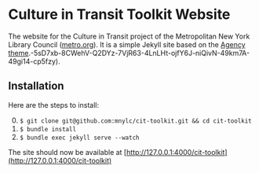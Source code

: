 # Culture in Transit Toolkit Website

The website for the Culture in Transit project of the Metropolitan New York Library Council ([metro.org](http://metro.org)). It is a simple Jekyll site based on the [Agency theme](https://github.com/y7kim/agency-jekyll-theme).-5sD7xb-8CWehV-Q2DYz-7VjR63-4LnLHt-ojfY6J-niQivN-49km7A-49gi14-cp5fzy).

## Installation

Here are the steps to install:

0. `$ git clone git@github.com:mnylc/cit-toolkit.git && cd cit-toolkit`
0. `$ bundle install`
0. `$ bundle exec jekyll serve --watch`

The site should now be available at [http://127.0.0.1:4000/cit-toolkit](http://127.0.0.1:4000/cit-toolkit)
